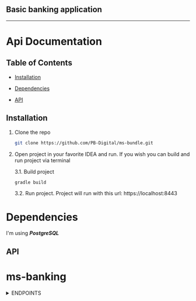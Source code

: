 ## Basic banking application

---

# Api Documentation

## Table of Contents


- [Installation](#installation)

- [Dependencies](#dependencies)

- [API](#api)



## Installation

1. Clone the repo
   ```sh
   git clone https://github.com/PB-Digital/ms-bundle.git
   ```
   
2. Open project in your favorite IDEA and run. If you wish you can build and run project via terminal

   3.1. Build project
    ```sh
    gradle build
    ```
   3.2. Run project. Project will run with this url: https://localhost:8443




# Dependencies

I'm using ***PostgreSQL***


## API

# ms-banking

<details>
<summary>ENDPOINTS</summary>

- #### Get:

<details>
    <summary>/v1/bank/customer - HTTP GET:</summary>
Endpoint: /v1/bank/customer

## Parameters
```yaml
{
    "name": "Mushvig",
    "surname": "MM",
    "gsmNumber": "2002",
    "balance": 100.0,
    "birthDate": "1996-12-01"
}
```

Returned data example(Status Code: 201):

```yaml
{
  "id": 1,
  "name": "Mushvig",
  "surname": "MM",
  "gsmNumber": "2002",
  "balance": 100.0,
  "birthDate": "1996-12-01"
  "createdAt": "2023-09-22T14:07:34.933652",
  "lastUpdatedAt": "2023-09-22T14:07:34.934938"
}
```
Note: I'am creating a user via liquibase
</details>

- #### TOP-UP money:

<details>
    <summary>/v1/bank/payment/top-up/{customerId} - HTTP POST:</summary>

Endpoint:  /v1/bank/payment/top-up/{customerId}

## Parameters
```sh
    double amount
```


Returned data example(Status Code: 202):

```yaml
{
  "transactionId": 35,
  "customerId": 1,
  "amount": 31.0,
  "balance": 172.0,
  "date": "2023-09-22T14:31:21.520105"
}
```

</details>

- #### PURCHASE money :

<details>
    <summary>/v1/bank/payment/purchase/{customerId} - HTTP POST:</summary>

Endpoint:  /v1/bank/payment/purchase/{customerId}

## Parameters
```sh
    double amount
```


Returned data example(Status Code: 202):

```yaml
{
  "transactionId": 36,
  "customerId": 1,
  "amount": 31.0,
  "balance": 141.0,
  "date": "2023-09-22T14:33:45.409824"
}
```

</details>

- #### REFUND money :

<details>
    <summary>/v1/bank/payment/refund/{transactionId} - HTTP POST:</summary>

Endpoint:  /v1/bank/payment/refund/{transactionId}

## Parameters
```sh
    double amount
```


Returned data example(Status Code: 202):

```yaml
{
  "transactionId": 36,
  "customerId": 1,
  "amount": 31.0,
  "balance": 141.0,
  "date": "2023-09-22T14:33:45.409824"
}
```

</details>
</details>

